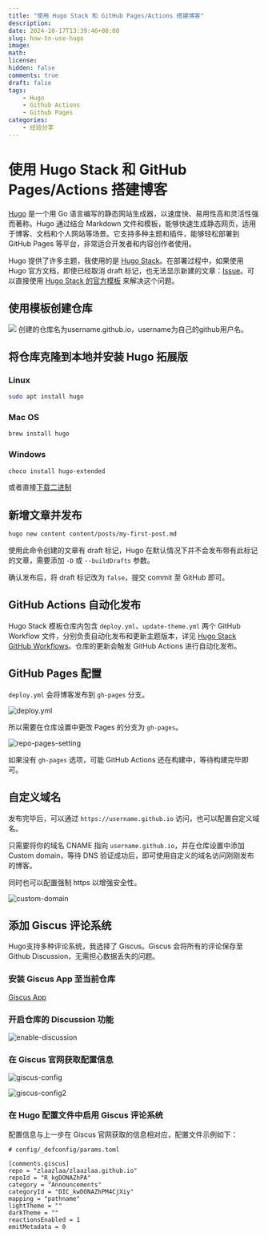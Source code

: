 ```yaml
---
title: "使用 Hugo Stack 和 GitHub Pages/Actions 搭建博客"
description: 
date: 2024-10-17T13:39:46+08:00
slug: how-to-use-hugo
image: 
math: 
license: 
hidden: false
comments: true
draft: false
tags: 
    - Hugo
    - Github Actions
    - Github Pages
categories:
    - 经验分享
---
```


# 使用 Hugo Stack 和 GitHub Pages/Actions 搭建博客

[Hugo](https://gohugo.io) 是一个用 Go 语言编写的静态网站生成器，以速度快、易用性高和灵活性强而著称。Hugo 通过结合 Markdown 文件和模板，能够快速生成静态网页，适用于博客、文档和个人网站等场景。它支持多种主题和插件，能够轻松部署到 GitHub Pages 等平台，非常适合开发者和内容创作者使用。

Hugo 提供了许多主题，我使用的是 [Hugo Stack](https://github.com/CaiJimmy/hugo-theme-stack)。在部署过程中，如果使用 Hugo 官方文档，即使已经取消 draft 标记，也无法显示新建的文章：[Issue](https://github.com/CaiJimmy/hugo-theme-stack)。可以直接使用 [Hugo Stack 的官方模板](https://github.com/CaiJimmy/hugo-theme-stack-starter) 来解决这个问题。

## 使用模板创建仓库

![](post/how-to-use-hugo/imgs/template.png)
创建的仓库名为username.github.io，username为自己的github用户名。

## 将仓库克隆到本地并安装 Hugo 拓展版

### Linux
```bash
sudo apt install hugo
```

### Mac OS
```bash
brew install hugo
```

### Windows
```bash
choco install hugo-extended
```

或者直接[下载二进制](https://github.com/gohugoio/hugo/releases/latest)

## 新增文章并发布

```bash
hugo new content content/posts/my-first-post.md
```

使用此命令创建的文章有 draft 标记，Hugo 在默认情况下并不会发布带有此标记的文章，需要添加 `-D` 或 `--buildDrafts` 参数。

确认发布后，将 draft 标记改为 `false`，提交 commit 至 GitHub 即可。

## GitHub Actions 自动化发布

Hugo Stack 模板仓库内包含 `deploy.yml`、`update-theme.yml` 两个 GitHub Workflow 文件，分别负责自动化发布和更新主题版本，详见 [Hugo Stack GitHub Workflows](https://github.com/CaiJimmy/hugo-theme-stack-starter/tree/master/.github/workflows)。仓库的更新会触发 GitHub Actions 进行自动化发布。

## GitHub Pages 配置

`deploy.yml` 会将博客发布到 `gh-pages` 分支。

![deploy.yml](post/how-to-use-hugo/imgs/deploy-yml.png)

所以需要在仓库设置中更改 Pages 的分支为 `gh-pages`。

![repo-pages-setting](post/how-to-use-hugo/imgs/repo-pages-setting.png)

如果没有 `gh-pages` 选项，可能 GitHub Actions 还在构建中，等待构建完毕即可。

## 自定义域名

发布完毕后，可以通过 `https://username.github.io` 访问，也可以配置自定义域名。

只需要将你的域名 CNAME 指向 `username.github.io`，并在仓库设置中添加 Custom domain，等待 DNS 验证成功后，即可使用自定义的域名访问刚刚发布的博客。

同时也可以配置强制 https 以增强安全性。

![custom-domain](post/how-to-use-hugo/imgs/custom-domain.png)

## 添加 Giscus 评论系统

Hugo支持多种评论系统，我选择了 Giscus。Giscus 会将所有的评论保存至Github Discussion，无需担心数据丢失的问题。

### 安装 Giscus App 至当前仓库

[Giscus App](https://github.com/apps/giscus)

### 开启仓库的 Discussion 功能

![enable-discussion](post/how-to-use-hugo/imgs/enable-discussion.png)

### 在 Giscus 官网获取配置信息

![giscus-config](post/how-to-use-hugo/imgs/giscus-config.png)

![giscus-config2](post/how-to-use-hugo/imgs/giscus-config2.png)

### 在 Hugo 配置文件中启用 Giscus 评论系统

配置信息与上一步在 Giscus 官网获取的信息相对应，配置文件示例如下：
```
# config/_defconfig/params.toml

[comments.giscus]
repo = "zlaazlaa/zlaazlaa.github.io"
repoId = "R_kgDONAZhPA"
category = "Announcements"
categoryId = "DIC_kwDONAZhPM4CjXiy"
mapping = "pathname"
lightTheme = ""
darkTheme = ""
reactionsEnabled = 1
emitMetadata = 0
```
